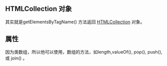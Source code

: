 ## HTMLCollection 对象

其实就是getElementsByTagName() 方法返回 [HTMLCollection](https://www.runoob.com/jsref/dom-htmlcollection.html) 对象。

## 属性

因为类数组，所以他可以使用，数组的方法，如length,valueOf(), pop(), push(), 或 join() 。
